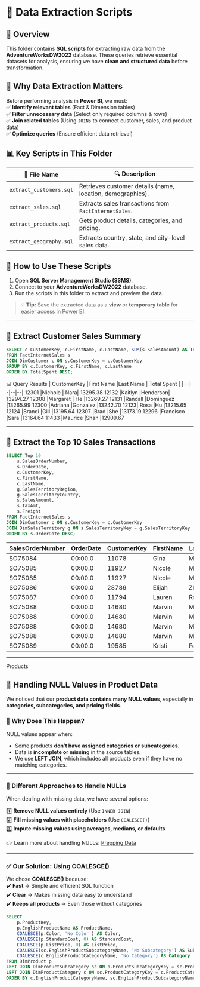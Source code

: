 
# 📂 Data Extraction Scripts  

## 📌 Overview  
This folder contains **SQL scripts** for extracting raw data from the **AdventureWorksDW2022** database. These queries retrieve essential datasets for analysis, ensuring we have **clean and structured data** before transformation.  

## 🔹 Why Data Extraction Matters  
Before performing analysis in **Power BI**, we must:  
✅ **Identify relevant tables** (Fact & Dimension tables)  
✅ **Filter unnecessary data** (Select only required columns & rows)  
✅ **Join related tables** (Using `JOINs` to connect customer, sales, and product data)  
✅ **Optimize queries** (Ensure efficient data retrieval)  

## 📊 Key Scripts in This Folder  
| 📄 File Name | 🔍 Description |
|-------------|--------------|
| `extract_customers.sql` | Retrieves customer details (name, location, demographics). |
| `extract_sales.sql` | Extracts sales transactions from `FactInternetSales`. |
| `extract_products.sql` | Gets product details, categories, and pricing. |
| `extract_geography.sql` | Extracts country, state, and city-level sales data. |

## 🚀 How to Use These Scripts  
1. Open **SQL Server Management Studio (SSMS)**.  
2. Connect to your **AdventureWorksDW2022** database.  
3. Run the scripts in this folder to extract and preview the data.  

> 💡 **Tip:** Save the extracted data as a **view** or **temporary table** for easier access in Power BI.  

---
## 🔹 Extract Customer Sales Summary  

```sql
SELECT c.CustomerKey, c.FirstName, c.LastName, SUM(s.SalesAmount) AS TotalSpent
FROM FactInternetSales s
JOIN DimCustomer c ON s.CustomerKey = c.CustomerKey
GROUP BY c.CustomerKey, c.FirstName, c.LastName
ORDER BY TotalSpent DESC;
```
📊 Query Results
| CustomerKey |First Name  |Last Name | Total Spent |
|--|--|--|--|
12301		|Nichole	|	Nara|	13295.38
12132	|Kaitlyn	|Henderson|	13294.27
12308	|Margaret	|	He	|13269.27
12131	|Randall	|Dominguez	|13265.99
12300	|Adriana	|Gonzalez	|13242.70
12123|	Rosa	|Hu	|13215.65
12124	|Brandi	|Gill	|13195.64
12307	|Brad	|She	|13173.19
12296	|Francisco	|Sara	|13164.64
11433	|Maurice	|Shan	|12909.67

---
##  🔹 Extract the Top 10 Sales Transactions
```sql
SELECT Top 10 
    s.SalesOrderNumber,
    s.OrderDate,
    c.CustomerKey,
    c.FirstName,
    c.LastName,
    g.SalesTerritoryRegion,
    g.SalesTerritoryCountry,
    s.SalesAmount,
    s.TaxAmt,
    s.Freight
FROM FactInternetSales s
JOIN DimCustomer c ON s.CustomerKey = c.CustomerKey
JOIN DimSalesTerritory g ON s.SalesTerritoryKey = g.SalesTerritoryKey
ORDER BY s.OrderDate DESC;
```
| SalesOrderNumber | OrderDate | CustomerKey | FirstName | LastName  | SalesTerritoryRegion | SalesTerritoryCountry | SalesAmount | TaxAmt | Freight |
|------------------|-----------|-------------|-----------|-----------|----------------------|-----------------------|-------------|--------|---------|
| SO75084          | 00:00.0   | 11078       | Gina      | Martin    | Canada               | Canada                | 120         | 9.6    | 3       |
| SO75085          | 00:00.0   | 11927       | Nicole    | Murphy    | Northwest            | United States         | 8.99        | 0.7192 | 0.2248  |
| SO75085          | 00:00.0   | 11927       | Nicole    | Murphy    | Northwest            | United States         | 7.95        | 0.636  | 0.1988  |
| SO75086          | 00:00.0   | 28789       | Elijah    | Zhang     | Southwest            | United States         | 7.95        | 0.636  | 0.1988  |
| SO75087          | 00:00.0   | 11794       | Lauren    | Ross      | Southwest            | United States         | 34.99       | 2.7992 | 0.8748  |
| SO75088          | 00:00.0   | 14680       | Marvin    | Munoz     | Australia            | Australia             | 3.99        | 0.3192 | 0.0998  |
| SO75088          | 00:00.0   | 14680       | Marvin    | Munoz     | Australia            | Australia             | 24.99       | 1.9992 | 0.6248  |
| SO75088          | 00:00.0   | 14680       | Marvin    | Munoz     | Australia            | Australia             | 34.99       | 2.7992 | 0.8748  |
| SO75088          | 00:00.0   | 14680       | Marvin    | Munoz     | Australia            | Australia             | 49.99       | 3.9992 | 1.2498  |
| SO75089          | 00:00.0   | 19585       | Kristi    | Fernandez | Australia            | Australia             | 21.49       | 1.7192 | 0.5373  |

---
Products 
## 📌 Handling NULL Values in Product Data  

We noticed that our **product data contains many NULL values**, especially in **categories, subcategories, and pricing fields**.  

### **🔹 Why Does This Happen?**  
NULL values appear when:  
- Some products **don’t have assigned categories or subcategories**.  
- Data is **incomplete or missing** in the source tables.  
- We use **LEFT JOIN**, which includes all products even if they have no matching categories.  

---

### **🔹 Different Approaches to Handle NULLs**  
When dealing with missing data, we have several options:  

1️⃣ **Remove NULL values entirely** (Use `INNER JOIN`)  
2️⃣ **Fill missing values with placeholders** (Use `COALESCE()`)  
3️⃣ **Impute missing values using averages, medians, or defaults**  

👉 Learn more about handling NULLs: [Prepping Data](https://www.preppindata.com/howto/how-to-deal-with-nulls)  

---

### **✅ Our Solution: Using COALESCE()**  
We chose **COALESCE()** because:  
✔️ **Fast** → Simple and efficient SQL function  
✔️ **Clear** → Makes missing data easy to understand  
✔️ **Keeps all products** → Even those without categories  

```sql
SELECT 
    p.ProductKey,
    p.EnglishProductName AS ProductName,
    COALESCE(p.Color, 'No Color') AS Color,
    COALESCE(p.StandardCost, 0) AS StandardCost,
    COALESCE(p.ListPrice, 0) AS ListPrice,
    COALESCE(sc.EnglishProductSubcategoryName, 'No Subcategory') AS Subcategory,
    COALESCE(c.EnglishProductCategoryName, 'No Category') AS Category
FROM DimProduct p
LEFT JOIN DimProductSubcategory sc ON p.ProductSubcategoryKey = sc.ProductSubcategoryKey
LEFT JOIN DimProductCategory c ON sc.ProductCategoryKey = c.ProductCategoryKey
ORDER BY c.EnglishProductCategoryName, sc.EnglishProductSubcategoryName, p.EnglishProductName;

